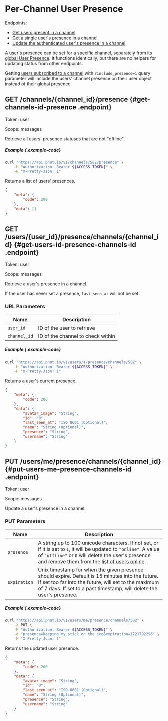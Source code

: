 # Per-Channel User Presence

Endpoints:

* [Get users present in a channel](#get-channels-id-presence)
* [Get a single user's presence in a channel](#get-users-id-presence-channels-id)
* [Update the authenticated user's presence in a channel](#put-users-me-presence-channels-id)

A user's presence can be set for a specific channel, separately from its [global User Presence](/docs/resources/users/presence). It functions identically, but there are no helpers for updating status from other endpoints.

Getting [users subscribed to a channel](/docs/resources/channels/subscribing#get-channels-id-subscribers) with `?include_presence=1` query parameter will include the users' channel presence on their user object instead of their global presence.


## <span class="method method-get">GET</span> /channels/<span class="call-param">{channel_id}</span>/presence {#get-channels-id-presence .endpoint}

Token: <span class="endpoint-meta">user</span>

Scope: <span class="endpoint-meta">messages</span>

Retrieve all users' presence statuses that are not "offline".

##### Example {.example-code}

```bash
curl "https://api.pnut.io/v1/channels/582/presence" \
    -H "Authorization: Bearer ${ACCESS_TOKEN}" \
    -H "X-Pretty-Json: 1"
```

Returns a list of users' presences.

```json
{
    "meta": {
        "code": 200
    },
    "data": []
}
```


## <span class="method method-get">GET</span> /users/<span class="call-param">{user_id}</span>/presence/channels/<span class="call-param">{channel_id}</span> {#get-users-id-presence-channels-id .endpoint}

Token: <span class="endpoint-meta">user</span>

Scope: <span class="endpoint-meta">messages</span>

Retrieve a user's presence in a channel.

If the user has never set a presence, `last_seen_at` will not be set.

### URL Parameters

Name|Description
-|-
`user_id`|ID of the user to retrieve
`channel_id`|ID of the channel to check within

##### Example {.example-code}

```bash
curl "https://api.pnut.io/v1/users/1/presence/channels/582" \
    -H "Authorization: Bearer ${ACCESS_TOKEN}" \
    -H "X-Pretty-Json: 1"
```

Returns a user's current presence.

```json
{
    "meta": {
        "code": 200
    },
    "data": {
        "avatar_image": "String",
        "id": "0",
        "last_seen_at": "ISO 8601 (Optional)",
        "name": "String (Optional)",
        "presence": "String",
        "username": "String"
    }
}
```


## <span class="method method-put">PUT</span> /users/me/presence/channels/<span class="call-param">{channel_id}</span> {#put-users-me-presence-channels-id .endpoint}

Token: <span class="endpoint-meta">user</span>

Scope: <span class="endpoint-meta">messages</span>

Update a user's presence in a channel.

### PUT Parameters

Name|Description
-|-
`presence`|A string up to 100 unicode characters. If not set, or if it is set to `1`, it will be updated to `"online"`. A value of `"offline"` or `0` will delete the user's presence and remove them from the [list of users online](#get-channels-id-presence).
`expiration`|Unix timestamp for when the given presence should expire. Default is 15 minutes into the future. If set too far into the future, will set to the maximum of 7 days. If set to a past timestamp, will delete the user's presence.

##### Example {.example-code}

```bash
curl "https://api.pnut.io/v1/users/me/presence/channels/582" \
    -X PUT \
    -H "Authorization: Bearer ${ACCESS_TOKEN}" \
    -d "presence=keeping my stick on the ice&expiration=1721702296" \
    -H "X-Pretty-Json: 1"
```

Returns the updated user presence.

```json
{
    "meta": {
        "code": 200
    },
    "data": {
        "avatar_image": "String",
        "id": "0",
        "last_seen_at": "ISO 8601 (Optional)",
        "name": "String (Optional)",
        "presence": "String",
        "username": "String"
    }
}
```
